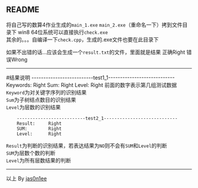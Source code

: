 README
-----
将自己写的数算4作业生成的`main_1.exe` `main_2.exe`（重命名一下）拷到文件目录下
win8 64位系统可以直接执行`check.exe`  
其余的。。。自编译一下`check.cpp`，生成的.exe文件也要在此目录下
  
如果不出错的话...应该会生成一个`result.txt`的文件，里面就是结果
正确Right 错误Wrong

-----
#结果说明
		--------------------------test1_1----------------------------
		Keywords:	Right
		Sum:		Right
		Level:		Right
前面的数字表示第几组测试数据  
`Keyword`为对关键字序列的识别结果  
`Sum`为子树结点数目的识别结果   
`Level`为层数的识别结果  

		--------------------------test2_1----------------------------
		Result:		Right
		SUM:		Right
		Level:		Right
`Result`为判断的识别结果，若表达结果为`NO`则不会有`SUM`和`Level`的判断  
`SUM`为层数个数的判断  
`Level`为所有层数结果的判断

-----

以上
By [jas0n1ee](mailto:lijisheng@thuee25.cn)